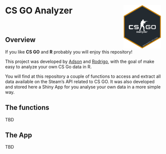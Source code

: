 CS GO Analyzer <img src="app/www/img/CSGo_analyzer_sticker.PNG" align="right" width="120" />
============================================================================================

<br>

Overview
--------

If you like **CS GO** and **R** probably you will enjoy this repository!

This project was developed by
[Adson](https://github.com/adsoncostanzifilho) and
[Rodrigo](https://github.com/Rodrigo-Fontoura), with the goal of make
easy to analyze your own CS Go data in R.

You will find at this repository a couple of functions to access and
extract all data available on the Steam’s API related to CS GO. It was
also developed and stored here a Shiny App for you analyse your own data
in a more simple way.

The functions
-------------

TBD

The App
-------

TBD
